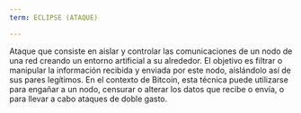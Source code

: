 ```yaml
---
term: ECLIPSE (ATAQUE)

---
```

Ataque que consiste en aislar y controlar las comunicaciones de un nodo de una red creando un entorno artificial a su alrededor. El objetivo es filtrar o manipular la información recibida y enviada por este nodo, aislándolo así de sus pares legítimos. En el contexto de Bitcoin, esta técnica puede utilizarse para engañar a un nodo, censurar o alterar los datos que recibe o envía, o para llevar a cabo ataques de doble gasto.